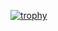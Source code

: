 [![trophy](https://github-profile-trophy.vercel.app/?username=MMeesy&rank=SSS&theme=matrix)](https://github.com/ryo-ma/github-profile-trophy)
